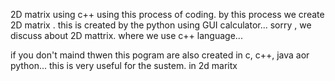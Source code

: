 2D matrix using c++ using this process of coding.
by this process we create 2D matrix .
this is created by the python using GUI calculator...
sorry , we discuss about 2D mattrix. where we use c++ language...

if you don't maind thwen this pogram are also created in c, c++, java aor python...
this is very useful for the sustem.
in 2d maritx
